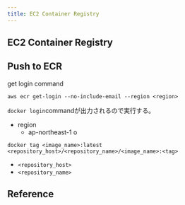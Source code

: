 ```yaml
---
title: EC2 Container Registry
---
```


## EC2 Container Registry

## Push to ECR

get login command

```
aws ecr get-login --no-include-email --region <region>
```

`docker login`commandが出力されるので実行する。


* region
    * ap-northeast-1
        o
```
docker tag <image_name>:latest <repository_host>/<repository_name>/<image_name>:<tag>
```

* `<repository_host>`
* `<repository_name>`

## Reference

